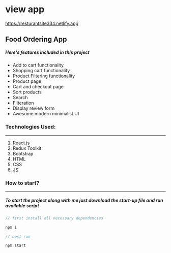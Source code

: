 # view app
https://resturantsite334.netlify.app
## Food Ordering App


##### Here's features included in this project

- Add to cart functionality
- Shopping cart functionality
- Product Filtering functionality
- Product page
- Cart and checkout page
- Sort products
- Search
- Filteration
- Display review form
- Awesome modern minimalist UI

### Technologies Used:

---

1. React.js
2. Redux Toolkit
3. Bootstrap
4. HTML
5. CSS
6. JS

### How to start?

---

##### To start the project along with me just download the start-up file and run available script

```javascript
// first install all necessary dependencies

npm i

// next run

npm start

```
